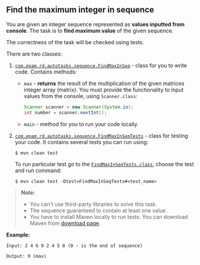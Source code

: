 ## Find the maximum integer in sequence

You are given an integer sequence represented as **values inputted from console**. 
The task is to **find maximum value** of the given sequence. 

The correctness of the task will be checked using tests.

There are two classes:

1) [`com.epam.rd.autotasks.sequence.FindMaxInSeq`](src/main/java/com/epam/rd/autotasks/sequence/FindMaxInSeq.java) - class for you to write code. Contains methods:
    - `max` - **returns** the result of the multiplication of the given matrices integer array (matrix). You must provide the functionality to input values from the console, using `Scanner.class`:
        ```java
        Scanner scanner = new Scanner(System.in);
        int number = scanner.nextInt();
        ```
    - `main` - method for you to run your code locally.
    
2) [`com.epam.rd.autotasks.sequence.FindMaxInSeqTests`](src/test/java/com/epam/rd/autotasks/sequence/FindMaxInSeqTests.java) - class for testing your code. It contains several tests you can run using:
    ```console
    $ mvn clean test
    ```
    To run particular test go to the [`FindMaxInSeqTests.class`](src/test/java/com/epam/rd/autotasks/sequence/FindMaxInSeqTests.java), choose the test and run command:
    ```console
    $ mvn clean test -Dtest=FindMaxInSeqTests#<test_name>
    ```

> **Note:** 
>- You can't use third-party libraries to solve this task.
>- The sequence guaranteed to contain at least one value.
>- You have to install Maven locally to run tests. You can download Maven from [download page][maven-download].

**Example:**

    Input: 2 4 6 9 2 4 5 0 (0 - is the end of sequence)

    Output: 9 (max)
    
[maven-download]: https://maven.apache.org/download.cgi
